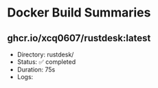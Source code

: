 # Docker Build Summaries

## ghcr.io/xcq0607/rustdesk:latest
- Directory: rustdesk/
- Status: ✅ completed
- Duration: 75s
- Logs: 
```
```

